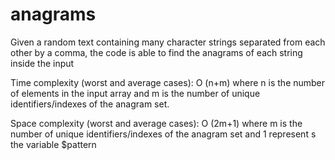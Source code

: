 anagrams
========

Given a random text containing many character strings separated from each other by a comma, the code is able to find the anagrams of each string inside the input

Time complexity (worst and average cases): O (n+m) where n is the number of elements in the input array and m is the number of unique identifiers/indexes  of the anagram set.

Space complexity (worst and average cases): O (2m+1) where m is the number of unique identifiers/indexes  of the anagram set and 1 represent s the variable $pattern

